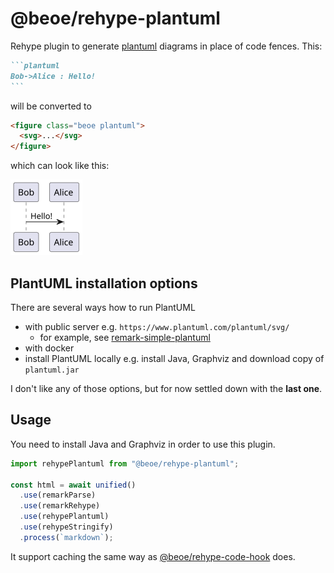 # @beoe/rehype-plantuml

Rehype plugin to generate [plantuml](https://www.plantuml.com/) diagrams in place of code fences. This:

````md
```plantuml
Bob->Alice : Hello!
```
````

will be converted to

```html
<figure class="beoe plantuml">
  <svg>...</svg>
</figure>
```

which can look like this:

<img width="115" height="121" src="./example.svg" alt="example of how generated diagram looks">

## PlantUML installation options

There are several ways how to run PlantUML

- with public server e.g. `https://www.plantuml.com/plantuml/svg/`
  - for example, see [remark-simple-plantuml](https://github.com/akebifiky/remark-simple-plantuml)
- with docker
- install PlantUML locally e.g. install Java, Graphviz and download copy of `plantuml.jar`

I don't like any of those options, but for now settled down with the **last one**.

## Usage

You need to install Java and Graphviz in order to use this plugin.

```js
import rehypePlantuml from "@beoe/rehype-plantuml";

const html = await unified()
  .use(remarkParse)
  .use(remarkRehype)
  .use(rehypePlantuml)
  .use(rehypeStringify)
  .process(`markdown`);
```

It support caching the same way as [@beoe/rehype-code-hook](/packages/rehype-code-hook/) does.
